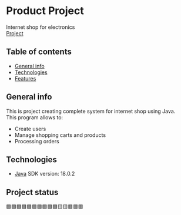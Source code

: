 # Product Project
Internet shop for electronics  
[Project][git-repo]

## Table of contents
* [General info](#general-info)
* [Technologies](#technologies)
* [Features](#features)

## General info
This is project creating complete system for internet shop using Java.  
This program allows to:  
* Create users  
* Manage shopping carts and products
* Processing orders

## Technologies
* [Java][java-url] SDK version: 18.0.2

## Project status
:green_square::green_square::green_square::green_square::green_square::green_square::green_square::green_square::green_square::green_square::yellow_square::yellow_square::red_square::red_square::red_square:


[java-url]:https://www.java.com/pl/  
[git-repo]:https://github.com/HubertKarw/product-project  
